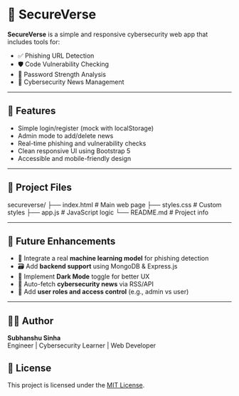 # 🔐 SecureVerse

**SecureVerse** is a simple and responsive cybersecurity web app that includes tools for:

- ✅ Phishing URL Detection  
- 🛡️ Code Vulnerability Checking  
- 🔐 Password Strength Analysis  
- 📰 Cybersecurity News Management  

---

## 🚀 Features

- Simple login/register (mock with localStorage)
- Admin mode to add/delete news
- Real-time phishing and vulnerability checks
- Clean responsive UI using Bootstrap 5
- Accessible and mobile-friendly design

---

## 📁 Project Files

secureverse/
├── index.html # Main web page
├── styles.css # Custom styles
├── app.js # JavaScript logic
└── README.md # Project info

---

## 📌 Future Enhancements

- 🤖 Integrate a real **machine learning model** for phishing detection  
- 🗃️ Add **backend support** using MongoDB & Express.js  
- 🌙 Implement **Dark Mode** toggle for better UX  
- 📰 Auto-fetch **cybersecurity news** via RSS/API  
- 🔐 Add **user roles and access control** (e.g., admin vs user)

---

## 👨‍💻 Author

**Subhanshu Sinha**  
Engineer | Cybersecurity Learner | Web Developer  

## 📜 License

This project is licensed under the [MIT License](LICENSE).
